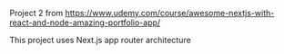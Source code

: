 Project 2 from https://www.udemy.com/course/awesome-nextjs-with-react-and-node-amazing-portfolio-app/

This project uses Next.js app router architecture